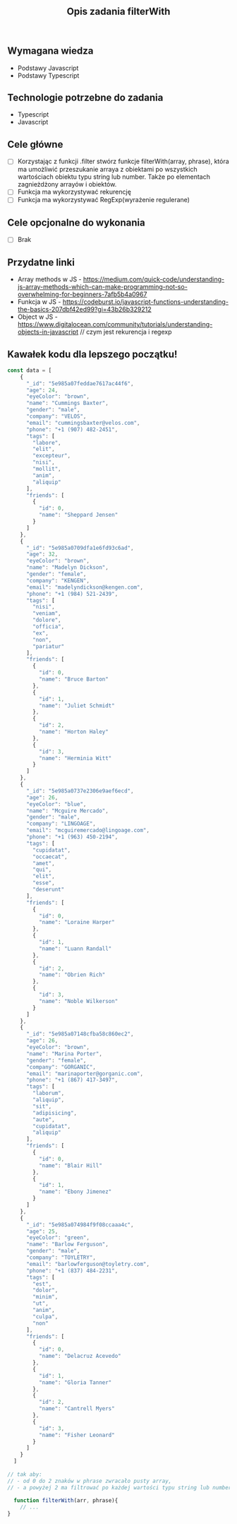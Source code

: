 <h2 align="center">Opis zadania filterWith </h2>

<br>

## Wymagana wiedza
- Podstawy Javascript
- Podstawy Typescript
 
## Technologie potrzebne do zadania

- Typescript
- Javascript

## Cele główne

* [ ] Korzystając z funkcji .filter stwórz funkcje filterWith(array, phrase), która ma umożliwić przeszukanie arraya z obiektami po wszystkich wartościach obiektu typu string lub number. Także po elementach zagnieżdżony arrayów i obiektów.
* [ ] Funkcja ma wykorzystywać rekurencję
* [ ] Funkcja ma wykorzystywać RegExp(wyrażenie regulerane) 

## Cele opcjonalne do wykonania

* [ ] Brak

## Przydatne linki

- Array methods w JS - https://medium.com/quick-code/understanding-js-array-methods-which-can-make-programming-not-so-overwhelming-for-beginners-7afb5b4a0967
- Funkcja w JS - https://codeburst.io/javascript-functions-understanding-the-basics-207dbf42ed99?gi=43b26b329212
- Object w JS - https://www.digitalocean.com/community/tutorials/understanding-objects-in-javascript
// czym jest rekurencja i regexp
## Kawałek kodu dla lepszego początku!

```javascript
const data = [
    {
      "_id": "5e985a07feddae7617ac44f6",
      "age": 24,
      "eyeColor": "brown",
      "name": "Cummings Baxter",
      "gender": "male",
      "company": "VELOS",
      "email": "cummingsbaxter@velos.com",
      "phone": "+1 (907) 482-2451",
      "tags": [
        "labore",
        "elit",
        "excepteur",
        "nisi",
        "mollit",
        "anim",
        "aliquip"
      ],
      "friends": [
        {
          "id": 0,
          "name": "Sheppard Jensen"
        }
      ]
    },
    {
      "_id": "5e985a0709dfa1e6fd93c6ad",
      "age": 32,
      "eyeColor": "brown",
      "name": "Madelyn Dickson",
      "gender": "female",
      "company": "KENGEN",
      "email": "madelyndickson@kengen.com",
      "phone": "+1 (984) 521-2439",
      "tags": [
        "nisi",
        "veniam",
        "dolore",
        "officia",
        "ex",
        "non",
        "pariatur"
      ],
      "friends": [
        {
          "id": 0,
          "name": "Bruce Barton"
        },
        {
          "id": 1,
          "name": "Juliet Schmidt"
        },
        {
          "id": 2,
          "name": "Horton Haley"
        },
        {
          "id": 3,
          "name": "Herminia Witt"
        }
      ]
    },
    {
      "_id": "5e985a0737e2306e9aef6ecd",
      "age": 26,
      "eyeColor": "blue",
      "name": "Mcguire Mercado",
      "gender": "male",
      "company": "LINGOAGE",
      "email": "mcguiremercado@lingoage.com",
      "phone": "+1 (963) 450-2194",
      "tags": [
        "cupidatat",
        "occaecat",
        "amet",
        "qui",
        "elit",
        "esse",
        "deserunt"
      ],
      "friends": [
        {
          "id": 0,
          "name": "Loraine Harper"
        },
        {
          "id": 1,
          "name": "Luann Randall"
        },
        {
          "id": 2,
          "name": "Obrien Rich"
        },
        {
          "id": 3,
          "name": "Noble Wilkerson"
        }
      ]
    },
    {
      "_id": "5e985a07148cfba58c860ec2",
      "age": 26,
      "eyeColor": "brown",
      "name": "Marina Porter",
      "gender": "female",
      "company": "GORGANIC",
      "email": "marinaporter@gorganic.com",
      "phone": "+1 (867) 417-3497",
      "tags": [
        "laborum",
        "aliquip",
        "sit",
        "adipisicing",
        "aute",
        "cupidatat",
        "aliquip"
      ],
      "friends": [
        {
          "id": 0,
          "name": "Blair Hill"
        },
        {
          "id": 1,
          "name": "Ebony Jimenez"
        }
      ]
    },
    {
      "_id": "5e985a074984f9f08ccaaa4c",
      "age": 25,
      "eyeColor": "green",
      "name": "Barlow Ferguson",
      "gender": "male",
      "company": "TOYLETRY",
      "email": "barlowferguson@toyletry.com",
      "phone": "+1 (837) 484-2231",
      "tags": [
        "est",
        "dolor",
        "minim",
        "ut",
        "anim",
        "culpa",
        "non"
      ],
      "friends": [
        {
          "id": 0,
          "name": "Delacruz Acevedo"
        },
        {
          "id": 1,
          "name": "Gloria Tanner"
        },
        {
          "id": 2,
          "name": "Cantrell Myers"
        },
        {
          "id": 3,
          "name": "Fisher Leonard"
        }
      ]
    }
  ]
  
// tak aby:
// - od 0 do 2 znaków w phrase zwracało pusty array, 
// - a powyżej 2 ma filtrować po każdej wartości typu string lub number w obiekcie
  
  function filterWith(arr, phrase){
    // ...
}
```
